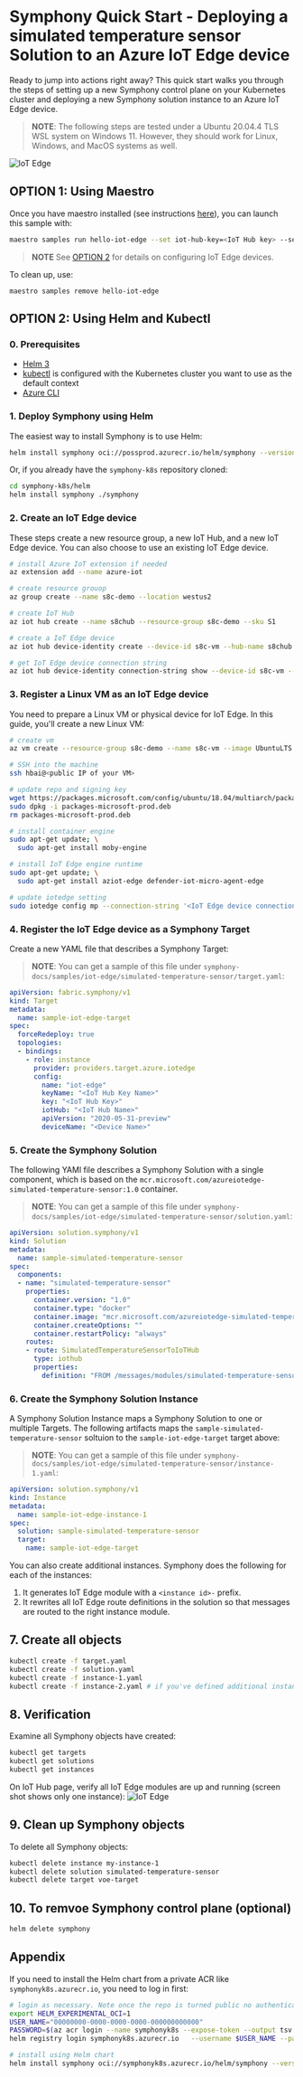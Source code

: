 # Symphony Quick Start - Deploying a simulated temperature sensor Solution to an Azure IoT Edge device
Ready to jump into actions right away? This quick start walks you through the steps of setting up a new Symphony control plane on your Kubernetes cluster and deploying a new Symphony solution instance to an Azure IoT Edge device.

> **NOTE**: The following steps are tested under a Ubuntu 20.04.4 TLS WSL system on Windows 11. However, they should work for Linux, Windows, and MacOS systems as well.

![IoT Edge](../images/quick-start-iot-edge.png)

## OPTION 1: Using Maestro
Once you have maestro installed (see instructions [here](./quick_start.md)), you can launch this sample with:
```bash
maestro samples run hello-iot-edge --set iot-hub-key=<IoT Hub key> --set iot-hub-name=<IoT Hub name> --set device-name=<IoT Edge device name>
```
> **NOTE** See [OPTION 2](#option-2-using-helm-and-kubectl) for details on configuring IoT Edge devices.

To clean up, use:
```
maestro samples remove hello-iot-edge 
```

## OPTION 2: Using Helm and Kubectl

### 0. Prerequisites

* [Helm 3](https://helm.sh/)
* [kubectl](https://kubernetes.io/docs/reference/kubectl/kubectl/) is configured with the Kubernetes cluster you want to use as the default context
* [Azure CLI](https://docs.microsoft.com/en-us/cli/azure/)

### 1. Deploy Symphony using Helm

The easiest way to install Symphony is to use Helm:
```bash
helm install symphony oci://possprod.azurecr.io/helm/symphony --version 0.41.2
```

Or, if you already have the ```symphony-k8s``` repository cloned:
```bash
cd symphony-k8s/helm
helm install symphony ./symphony
```

### 2. Create an IoT Edge device
These steps create a new resource group, a new IoT Hub, and a new IoT Edge device. You can also choose to use an existing IoT Edge device.
```bash
# install Azure IoT extension if needed
az extension add --name azure-iot

# create resource grouop
az group create --name s8c-demo --location westus2

# create IoT Hub
az iot hub create --name s8chub --resource-group s8c-demo --sku S1

# create a IoT Edge device
az iot hub device-identity create --device-id s8c-vm --hub-name s8chub --edge-enabled

# get IoT Edge device connection string
az iot hub device-identity connection-string show --device-id s8c-vm --resource-group s8c-demo --hub-name s8chub
```
### 3. Register a Linux VM as an IoT Edge device
You need to prepare a Linux VM or physical device for IoT Edge. In this guide, you'll create a new Linux VM:
```bash
# create vm
az vm create --resource-group s8c-demo --name s8c-vm --image UbuntuLTS --admin-username hbai --generate-ssh-keys --size Standard_D2s_v5

# SSH into the machine
ssh hbai@<public IP of your VM>

# update repo and signing key
wget https://packages.microsoft.com/config/ubuntu/18.04/multiarch/packages-microsoft-prod.deb -O packages-microsoft-prod.deb
sudo dpkg -i packages-microsoft-prod.deb
rm packages-microsoft-prod.deb

# install container engine
sudo apt-get update; \
  sudo apt-get install moby-engine

# install IoT Edge engine runtime
sudo apt-get update; \
  sudo apt-get install aziot-edge defender-iot-micro-agent-edge

# update iotedge setting
sudo iotedge config mp --connection-string '<IoT Edge device connection string>'
```
### 4. Register the IoT Edge device as a Symphony Target
Create a new YAML file that describes a Symphony Target:

> **NOTE**: You can get a sample of this file under ```symphony-docs/samples/iot-edge/simulated-temperature-sensor/target.yaml```:

```yaml
apiVersion: fabric.symphony/v1
kind: Target
metadata:
  name: sample-iot-edge-target
spec:  
  forceRedeploy: true
  topologies:
  - bindings:
    - role: instance
      provider: providers.target.azure.iotedge
      config:
        name: "iot-edge"
        keyName: "<IoT Hub Key Name>"
        key: "<IoT Hub Key>"
        iotHub: "<IoT Hub Name>"
        apiVersion: "2020-05-31-preview"
        deviceName: "<Device Name>"
```

### 5. Create the Symphony Solution
The following YAMl file describes a Symphony Solution with a single component, which is based on the ```mcr.microsoft.com/azureiotedge-simulated-temperature-sensor:1.0``` container.

> **NOTE**: You can get a sample of this file under ```symphony-docs/samples/iot-edge/simulated-temperature-sensor/solution.yaml```:

```yaml
apiVersion: solution.symphony/v1
kind: Solution
metadata:
  name: sample-simulated-temperature-sensor
spec:
  components:
  - name: "simulated-temperature-sensor"
    properties:
      container.version: "1.0"
      container.type: "docker"
      container.image: "mcr.microsoft.com/azureiotedge-simulated-temperature-sensor:1.0"
      container.createOptions: ""
      container.restartPolicy: "always"      
    routes:
    - route: SimulatedTemperatureSensorToIoTHub
      type: iothub
      properties:
        definition: "FROM /messages/modules/simulated-temperature-sensor/* INTO $upstream"
```

### 6. Create the Symphony Solution Instance
A Symphony Solution Instance maps a Symphony Solution to one or multiple Targets. The following artifacts maps the ```sample-simulated-temperature-sensor``` soltuion to the ```sample-iot-edge-target``` target above:
> **NOTE**: You can get a sample of this file under ```symphony-docs/samples/iot-edge/simulated-temperature-sensor/instance-1.yaml```:
```yaml
apiVersion: solution.symphony/v1
kind: Instance
metadata:
  name: sample-iot-edge-instance-1
spec:
  solution: sample-simulated-temperature-sensor            
  target:
    name: sample-iot-edge-target
```

You can also create additional instances. Symphony does the following for each of the instances:
1) It generates IoT Edge module with a ```<instance id>-``` prefix.
2) It rewrites all IoT Edge route definitions in the solution so that messages are routed to the right instance module.

## 7. Create all objects
```bash
kubectl create -f target.yaml
kubectl create -f solution.yaml
kubectl create -f instance-1.yaml
kubectl create -f instance-2.yaml # if you've defined additional instances
```

## 8. Verification
Examine all Symphony objects have created:
```bash
kubectl get targets
kubectl get solutions
kubectl get instances
```
On IoT Hub page, verify all IoT Edge modules are up and running (screen shot shows only one instance):
![IoT Edge](../images/iot-edge.png)

## 9. Clean up Symphony objects
To delete all Symphony objects:
```bash
kubectl delete instance my-instance-1
kubectl delete solution simulated-temperature-sensor
kubectl delete target voe-target
```
## 10. To remvoe Symphony control plane (optional)
```bash
helm delete symphony
```

## Appendix

If you need to install the Helm chart from a private ACR like ```symphonyk8s.azurecr.io```, you need to log in first:
```bash
# login as necessary. Note once the repo is turned public no authentication is needed
export HELM_EXPERIMENTAL_OCI=1
USER_NAME="00000000-0000-0000-0000-000000000000"
PASSWORD=$(az acr login --name symphonyk8s --expose-token --output tsv --query accessToken)
helm registry login symphonyk8s.azurecr.io   --username $USER_NAME --password $PASSWORD

# install using Helm chart
helm install symphony oci://symphonyk8s.azurecr.io/helm/symphony --version 0.1.22
```

